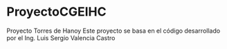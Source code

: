 # ProyectoCGEIHC
Proyecto Torres de Hanoy
Este proyecto se basa en el código desarrollado por el Ing. Luis Sergio Valencia Castro 
